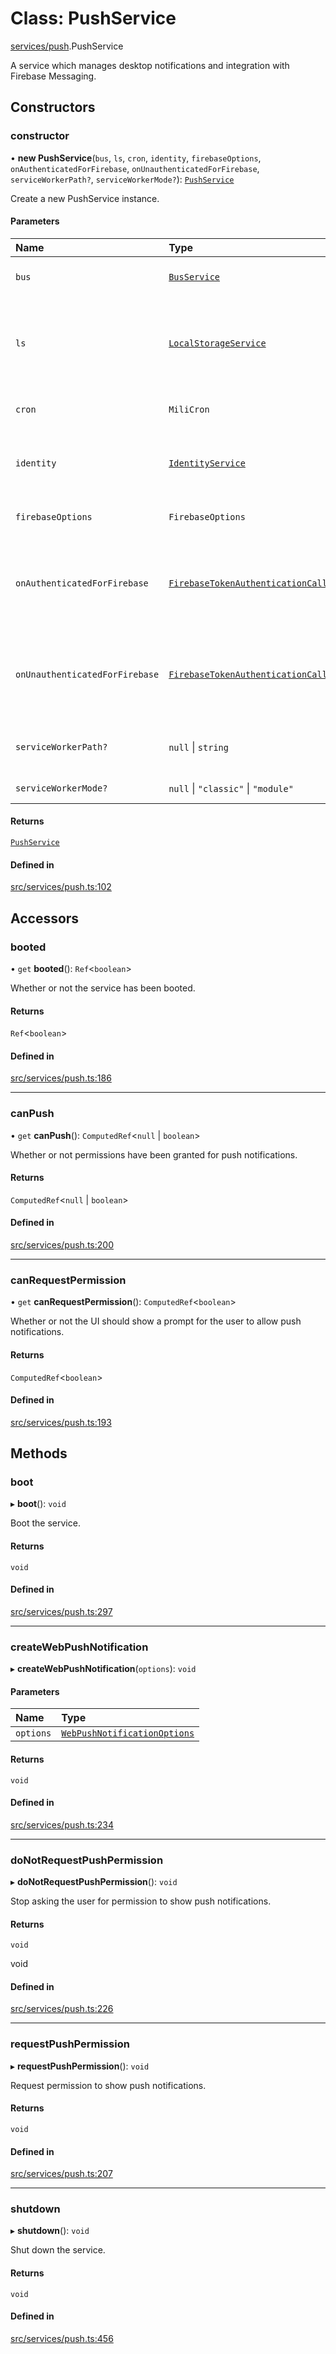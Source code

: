 # Class: PushService

[services/push](../modules/services_push.md).PushService

A service which manages desktop notifications and integration with Firebase Messaging.

## Constructors

### <a id="constructor" name="constructor"></a> constructor

• **new PushService**(`bus`, `ls`, `cron`, `identity`, `firebaseOptions`, `onAuthenticatedForFirebase`, `onUnauthenticatedForFirebase`, `serviceWorkerPath?`, `serviceWorkerMode?`): [`PushService`](services_push.PushService.md)

Create a new PushService instance.

#### Parameters

| Name | Type | Description |
| :------ | :------ | :------ |
| `bus` | [`BusService`](services_bus.BusService.md) | The BusService instance to use for communication |
| `ls` | [`LocalStorageService`](services_localStorage.LocalStorageService.md) | The LocalStorageService instance to use for storing and retrieving preferences and tokens |
| `cron` | `MiliCron` | The MiliCron instance to use for scheduling updates |
| `identity` | [`IdentityService`](services_identity.IdentityService.md) | The IdentityService instance to use for determining if the user is authenticated |
| `firebaseOptions` | `FirebaseOptions` | The options to use for initializing Firebase |
| `onAuthenticatedForFirebase` | [`FirebaseTokenAuthenticationCallback`](../interfaces/services_push.FirebaseTokenAuthenticationCallback.md) | The callback to use for storing the Firebase Messaging Token in an external service when the user is authenticated |
| `onUnauthenticatedForFirebase` | [`FirebaseTokenAuthenticationCallback`](../interfaces/services_push.FirebaseTokenAuthenticationCallback.md) | The callback to use for removing the Firebase Messaging Token from an external service when the user is unauthenticated |
| `serviceWorkerPath?` | ``null`` \| `string` | The path to the service worker to use for handling push notifications |
| `serviceWorkerMode?` | ``null`` \| ``"classic"`` \| ``"module"`` | The mode to use for the service worker |

#### Returns

[`PushService`](services_push.PushService.md)

#### Defined in

[src/services/push.ts:102](https://github.com/jakguru/vueprint/blob/a4b4af4/src/services/push.ts#L102)

## Accessors

### <a id="booted" name="booted"></a> booted

• `get` **booted**(): `Ref`\<`boolean`\>

Whether or not the service has been booted.

#### Returns

`Ref`\<`boolean`\>

#### Defined in

[src/services/push.ts:186](https://github.com/jakguru/vueprint/blob/a4b4af4/src/services/push.ts#L186)

___

### <a id="canpush" name="canpush"></a> canPush

• `get` **canPush**(): `ComputedRef`\<``null`` \| `boolean`\>

Whether or not permissions have been granted for push notifications.

#### Returns

`ComputedRef`\<``null`` \| `boolean`\>

#### Defined in

[src/services/push.ts:200](https://github.com/jakguru/vueprint/blob/a4b4af4/src/services/push.ts#L200)

___

### <a id="canrequestpermission" name="canrequestpermission"></a> canRequestPermission

• `get` **canRequestPermission**(): `ComputedRef`\<`boolean`\>

Whether or not the UI should show a prompt for the user to allow push notifications.

#### Returns

`ComputedRef`\<`boolean`\>

#### Defined in

[src/services/push.ts:193](https://github.com/jakguru/vueprint/blob/a4b4af4/src/services/push.ts#L193)

## Methods

### <a id="boot" name="boot"></a> boot

▸ **boot**(): `void`

Boot the service.

#### Returns

`void`

#### Defined in

[src/services/push.ts:297](https://github.com/jakguru/vueprint/blob/a4b4af4/src/services/push.ts#L297)

___

### <a id="createwebpushnotification" name="createwebpushnotification"></a> createWebPushNotification

▸ **createWebPushNotification**(`options`): `void`

#### Parameters

| Name | Type |
| :------ | :------ |
| `options` | [`WebPushNotificationOptions`](../interfaces/services_push.WebPushNotificationOptions.md) |

#### Returns

`void`

#### Defined in

[src/services/push.ts:234](https://github.com/jakguru/vueprint/blob/a4b4af4/src/services/push.ts#L234)

___

### <a id="donotrequestpushpermission" name="donotrequestpushpermission"></a> doNotRequestPushPermission

▸ **doNotRequestPushPermission**(): `void`

Stop asking the user for permission to show push notifications.

#### Returns

`void`

void

#### Defined in

[src/services/push.ts:226](https://github.com/jakguru/vueprint/blob/a4b4af4/src/services/push.ts#L226)

___

### <a id="requestpushpermission" name="requestpushpermission"></a> requestPushPermission

▸ **requestPushPermission**(): `void`

Request permission to show push notifications.

#### Returns

`void`

#### Defined in

[src/services/push.ts:207](https://github.com/jakguru/vueprint/blob/a4b4af4/src/services/push.ts#L207)

___

### <a id="shutdown" name="shutdown"></a> shutdown

▸ **shutdown**(): `void`

Shut down the service.

#### Returns

`void`

#### Defined in

[src/services/push.ts:456](https://github.com/jakguru/vueprint/blob/a4b4af4/src/services/push.ts#L456)
